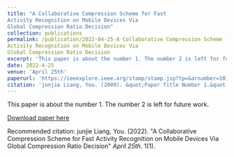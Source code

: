 ```yaml
---
title: "A Collaborative Compression Scheme for Fast
Activity Recognition on Mobile Devices Via
Global Compression Ratio Decision"
collection: publications
permalink: /publication/2022-04-25-A Collaborative Compression Scheme for Fast
Activity Recognition on Mobile Devices Via
Global Compression Ratio Decision
excerpt: 'This paper is about the number 1. The number 2 is left for future work.'
date: 2022-4-25
venue: 'April 25th'
paperurl: 'https://ieeexplore.ieee.org/stamp/stamp.jsp?tp=&arnumber=10111072'
citation: 'junjie Liang, You. (2009). &quot;Paper Title Number 1.&quot; <i>Journal 1</i>. 1(1).'
---
```

This paper is about the number 1. The number 2 is left for future work.

[Download paper here](https://ieeexplore.ieee.org/stamp/stamp.jsp?tp=&arnumber=10111072)

Recommended citation: junjie Liang, You. (2022). "A Collaborative Compression Scheme for Fast
Activity Recognition on Mobile Devices Via
Global Compression Ratio Decision" <i>April 25th</i>. 1(1).
